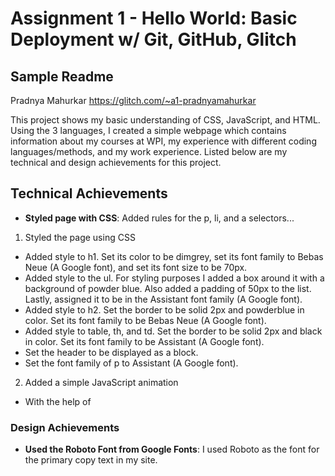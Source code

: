 Assignment 1 - Hello World: Basic Deployment w/ Git, GitHub, Glitch
===

Sample Readme 
---

Pradnya Mahurkar
https://glitch.com/~a1-pradnyamahurkar

This project shows my basic understanding of CSS, JavaScript, and HTML. Using the 3 languages, I created a simple webpage which contains information about my courses at WPI, my experience with different coding languages/methods, and my work experience. Listed below are my technical and design achievements for this project. 

## Technical Achievements
- **Styled page with CSS**: Added rules for the p, li, and a selectors...
1. Styled the page using CSS
  - Added style to h1. Set its color to be dimgrey, set its font family to Bebas Neue (A Google font), and set its font size to be 70px.
  - Added style to the ul. For styling purposes I added a box around it with a background of powder blue. Also added a padding of 50px to the list. Lastly, assigned it to be in the Assistant font family (A Google font).
  - Added style to h2. Set the border to be solid 2px and powderblue in color. Set its font family to be Bebas Neue (A Google font).
  - Added style to table, th, and td. Set the border to be solid 2px and black in color. Set its font family to be Assistant (A Google font).
  - Set the header to be displayed as a block.
  - Set the font family of p to Assistant (A Google font).
2. Added a simple JavaScript animation
  - With the help of 

### Design Achievements
- **Used the Roboto Font from Google Fonts**: I used Roboto as the font for the primary copy text in my site.


